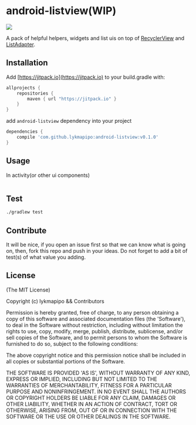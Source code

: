 android-listview(WIP)
=========================

[![](https://jitpack.io/v/lykmapipo/android-listview.svg)](https://jitpack.io/#lykmapipo/android-listview)

A pack of helpful helpers, widgets and list uis on top of [RecyclerView](https://developer.android.com/reference/androidx/recyclerview/widget/RecyclerView.html) and [ListAdapter](https://developer.android.com/reference/androidx/recyclerview/widget/ListAdapter.html).

## Installation
Add [https://jitpack.io](https://jitpack.io) to your build.gradle with:
```gradle
allprojects {
    repositories {
        maven { url "https://jitpack.io" }
    }
}
```
add `android-listview` dependency into your project

```gradle
dependencies {
    compile 'com.github.lykmapipo:android-listview:v0.1.0'
}
```

## Usage

In activity(or other ui components)

```java

```


## Test
```sh
./gradlew test
```

## Contribute
It will be nice, if you open an issue first so that we can know what is going on, then, fork this repo and push in your ideas.
Do not forget to add a bit of test(s) of what value you adding.

## License

(The MIT License)

Copyright (c) lykmapipo && Contributors

Permission is hereby granted, free of charge, to any person obtaining
a copy of this software and associated documentation files (the
'Software'), to deal in the Software without restriction, including
without limitation the rights to use, copy, modify, merge, publish,
distribute, sublicense, and/or sell copies of the Software, and to
permit persons to whom the Software is furnished to do so, subject to
the following conditions:

The above copyright notice and this permission notice shall be
included in all copies or substantial portions of the Software.

THE SOFTWARE IS PROVIDED 'AS IS', WITHOUT WARRANTY OF ANY KIND,
EXPRESS OR IMPLIED, INCLUDING BUT NOT LIMITED TO THE WARRANTIES OF
MERCHANTABILITY, FITNESS FOR A PARTICULAR PURPOSE AND NONINFRINGEMENT.
IN NO EVENT SHALL THE AUTHORS OR COPYRIGHT HOLDERS BE LIABLE FOR ANY
CLAIM, DAMAGES OR OTHER LIABILITY, WHETHER IN AN ACTION OF CONTRACT,
TORT OR OTHERWISE, ARISING FROM, OUT OF OR IN CONNECTION WITH THE
SOFTWARE OR THE USE OR OTHER DEALINGS IN THE SOFTWARE.
